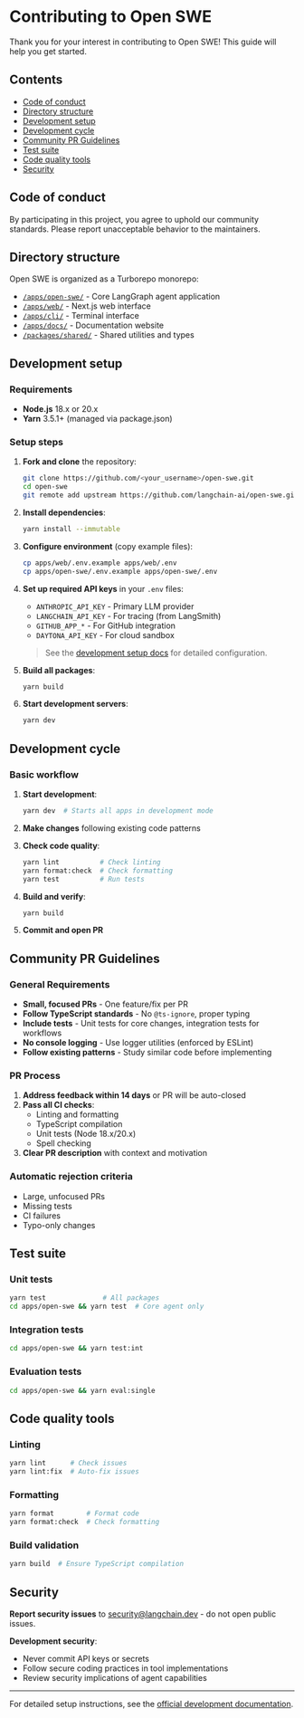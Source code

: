 # Contributing to Open SWE

Thank you for your interest in contributing to Open SWE! This guide will help you get started.

## Contents

- [Code of conduct](#code-of-conduct)
- [Directory structure](#directory-structure)
- [Development setup](#development-setup)
- [Development cycle](#development-cycle)
- [Community PR Guidelines](#community-pr-guidelines)
- [Test suite](#test-suite)
- [Code quality tools](#code-quality-tools)
- [Security](#security)

## Code of conduct

By participating in this project, you agree to uphold our community standards. Please report unacceptable behavior to the maintainers.

## Directory structure

Open SWE is organized as a Turborepo monorepo:

- [`/apps/open-swe/`](/apps/open-swe/) - Core LangGraph agent application
- [`/apps/web/`](/apps/web/) - Next.js web interface  
- [`/apps/cli/`](/apps/cli/) - Terminal interface
- [`/apps/docs/`](/apps/docs/) - Documentation website
- [`/packages/shared/`](/packages/shared/) - Shared utilities and types

## Development setup

### Requirements

- **Node.js** 18.x or 20.x
- **Yarn** 3.5.1+ (managed via package.json)

### Setup steps

1. **Fork and clone** the repository:
   ```bash
   git clone https://github.com/<your_username>/open-swe.git
   cd open-swe
   git remote add upstream https://github.com/langchain-ai/open-swe.git
   ```

2. **Install dependencies**:
   ```bash
   yarn install --immutable
   ```

3. **Configure environment** (copy example files):
   ```bash
   cp apps/web/.env.example apps/web/.env
   cp apps/open-swe/.env.example apps/open-swe/.env
   ```

4. **Set up required API keys** in your `.env` files:
   - `ANTHROPIC_API_KEY` - Primary LLM provider
   - `LANGCHAIN_API_KEY` - For tracing (from LangSmith)
   - `GITHUB_APP_*` - For GitHub integration
   - `DAYTONA_API_KEY` - For cloud sandbox

   > See the [development setup docs](https://docs.langchain.com/labs/swe/setup/development) for detailed configuration.

5. **Build all packages**:
   ```bash
   yarn build
   ```

6. **Start development servers**:
   ```bash
   yarn dev
   ```

## Development cycle

### Basic workflow

1. **Start development**:
   ```bash
   yarn dev  # Starts all apps in development mode
   ```

2. **Make changes** following existing code patterns

3. **Check code quality**:
   ```bash
   yarn lint          # Check linting
   yarn format:check  # Check formatting
   yarn test          # Run tests
   ```

4. **Build and verify**:
   ```bash
   yarn build
   ```

5. **Commit and open PR**

## Community PR Guidelines

### General Requirements

- **Small, focused PRs** - One feature/fix per PR
- **Follow TypeScript standards** - No `@ts-ignore`, proper typing
- **Include tests** - Unit tests for core changes, integration tests for workflows
- **No console logging** - Use logger utilities (enforced by ESLint)
- **Follow existing patterns** - Study similar code before implementing

### PR Process

1. **Address feedback within 14 days** or PR will be auto-closed
2. **Pass all CI checks**:
   - Linting and formatting
   - TypeScript compilation  
   - Unit tests (Node 18.x/20.x)
   - Spell checking
3. **Clear PR description** with context and motivation

### Automatic rejection criteria

- Large, unfocused PRs
- Missing tests
- CI failures
- Typo-only changes

## Test suite

### Unit tests
```bash
yarn test              # All packages
cd apps/open-swe && yarn test  # Core agent only
```

### Integration tests
```bash
cd apps/open-swe && yarn test:int
```

### Evaluation tests
```bash
cd apps/open-swe && yarn eval:single
```

## Code quality tools

### Linting
```bash
yarn lint      # Check issues
yarn lint:fix  # Auto-fix issues
```

### Formatting
```bash
yarn format        # Format code
yarn format:check  # Check formatting
```

### Build validation
```bash
yarn build  # Ensure TypeScript compilation
```

## Security

**Report security issues** to security@langchain.dev - do not open public issues.

**Development security**:
- Never commit API keys or secrets
- Follow secure coding practices in tool implementations
- Review security implications of agent capabilities

---

For detailed setup instructions, see the [official development documentation](https://docs.langchain.com/labs/swe/setup/development).